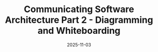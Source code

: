 ---
week: 9
title: Communicating Software Architecture Part 2 - Diagramming and Whiteboarding
date: 2025-11-03
description: A picture is worth a thousand words. Visualizations are one of the most powerful tools in an architect's belt. This lecture discusses how diagramming and whiteboarding can be used to augment the communication that ensures software projects succeed.
---